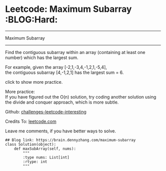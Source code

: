 # Leetcode: Maximum Subarray     :BLOG:Hard:


---

Maximum Subarray  

---

Find the contiguous subarray within an array (containing at least one number) which has the largest sum.  

For example, given the array [-2,1,-3,4,-1,2,1,-5,4],  
the contiguous subarray [4,-1,2,1] has the largest sum = 6.  

click to show more practice.  

More practice:  
If you have figured out the O(n) solution, try coding another solution using the divide and conquer approach, which is more subtle.  

Github: [challenges-leetcode-interesting](https://github.com/DennyZhang/challenges-leetcode-interesting/tree/master/maximum-subarray)  

Credits To: [leetcode.com](https://leetcode.com/problems/maximum-subarray/description/)  

Leave me comments, if you have better ways to solve.  

    ## Blog link: https://brain.dennyzhang.com/maximum-subarray
    class Solution(object):
        def maxSubArray(self, nums):
            """
            :type nums: List[int]
            :rtype: int
            """